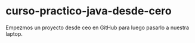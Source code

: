 # curso-practico-java-desde-cero
Empezmos un proyecto desde ceo en GitHub para luego pasarlo a nuestra laptop.
